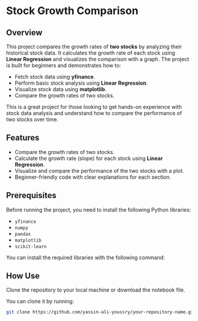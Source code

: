 # Stock Growth Comparison

## Overview

This project compares the growth rates of **two stocks** by analyzing their historical stock data. It calculates the growth rate of each stock using **Linear Regression** and visualizes the comparison with a graph. The project is built for beginners and demonstrates how to:
- Fetch stock data using **yfinance**.
- Perform basic stock analysis using **Linear Regression**.
- Visualize stock data using **matplotlib**.
- Compare the growth rates of two stocks.

This is a great project for those looking to get hands-on experience with stock data analysis and understand how to compare the performance of two stocks over time.

## Features

- Compare the growth rates of two stocks.
- Calculate the growth rate (slope) for each stock using **Linear Regression**.
- Visualize and compare the performance of the two stocks with a plot.
- Beginner-friendly code with clear explanations for each section.

## Prerequisites

Before running the project, you need to install the following Python libraries:

- `yfinance`
- `numpy`
- `pandas`
- `matplotlib`
- `scikit-learn`

You can install the required libraries with the following command:

## How Use
Clone the repository to your local machine or download the notebook file.

   You can clone it by running:
   ```bash
   git clone https://github.com/yassin-ali-youssry/your-repository-name.git


